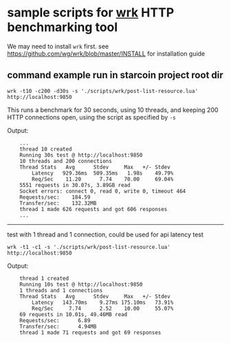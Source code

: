 # sample scripts for [wrk](https://github.com/wg/wrk) HTTP benchmarking tool

We may need to install `wrk` first. see https://github.com/wg/wrk/blob/master/INSTALL for installation guide

## command example run in starcoin project root dir

`wrk -t10 -c200 -d30s -s './scripts/wrk/post-list-resource.lua' http://localhost:9850`

This runs a benchmark for 30 seconds, using 10 threads, and keeping 200 HTTP connections open,
  using the script as specified by `-s`

  Output:

		...
		thread 10 created
		Running 30s test @ http://localhost:9850
		10 threads and 200 connections
		Thread Stats   Avg      Stdev     Max   +/- Stdev
			Latency   929.36ms  509.35ms   1.98s    49.79%
			Req/Sec    11.20      7.74    70.00     69.04%
		5551 requests in 30.07s, 3.89GB read
		Socket errors: connect 0, read 0, write 0, timeout 464
		Requests/sec:    184.59
		Transfer/sec:    132.32MB
		thread 1 made 626 requests and got 606 responses
		... 

---

test with 1 thread and 1 connection, could be used for api latency test

  `wrk -t1 -c1 -s './scripts/wrk/post-list-resource.lua' http://localhost:9850`

  Output:


		thread 1 created
		Running 10s test @ http://localhost:9850
		1 threads and 1 connections
		Thread Stats   Avg      Stdev     Max   +/- Stdev
			Latency   143.70ms    9.27ms 175.10ms   73.91%
			Req/Sec     7.74      2.52    10.00     55.07%
		69 requests in 10.01s, 49.46MB read
		Requests/sec:      6.89
		Transfer/sec:      4.94MB
		thread 1 made 71 requests and got 69 responses

